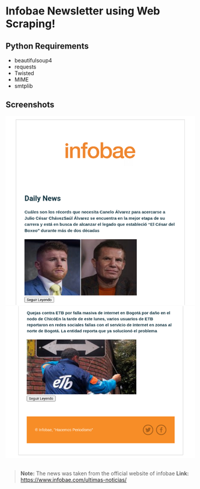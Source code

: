 # Infobae Newsletter using Web Scraping!

## Python Requirements
- beautifulsoup4   
- requests
- Twisted
- MIME
- smtplib

## Screenshots
![enter image description here](https://github.com/Santiagopenenory/WebScraping/blob/main/Screenshots/Screenshot%20from%202021-09-13%2023-26-15.png?raw=true)
![enter image description here](https://github.com/Santiagopenenory/WebScraping/blob/main/Screenshots/Screenshot%20from%202021-09-13%2023-30-58.png?raw=true)

##

> **Note:** The news was taken from the official website of infobae
> **Link:** https://www.infobae.com/ultimas-noticias/
